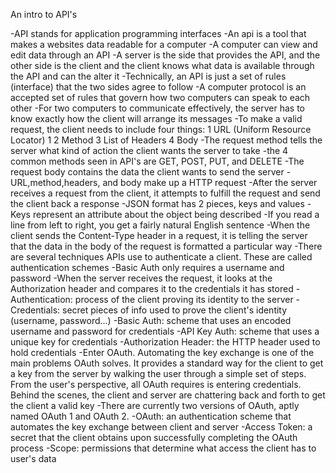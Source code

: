 An intro to API's

-API stands for application programming interfaces
-An api is a tool that makes a websites data readable for a computer
-A computer can view and edit data through an API
-A server is the side that provides the API, and the other side is the client 
and the client knows what data is available through the API and can the alter it
-Technically, an API is just a set of rules (interface) that the two sides agree
to follow
-A computer protocol is an accepted set of rules that govern
how two computers can speak to each other
-For two computers to communicate effectively, the server has to know
exactly how the client will arrange its messages
-To make a valid request, the client needs to include four things:
1 URL (Uniform Resource Locator) 1
2 Method
3 List of Headers
4 Body
-The request method tells the server what kind of action the client wants
the server to take
-the 4 common methods seen in API's are GET, POST, PUT, and DELETE
-The request body contains the data the client wants to send the server
-URL,method,headers, and body make up a HTTP request
-After the server receives a request from the client, it attempts to fulfill
the request and send the client back a response
-JSON format has 2 pieces, keys and values
-Keys represent an attribute about the object being described
-If you read a line from left to right, you get a fairly natural English
sentence
-When the client sends the Content-Type header in a request, it is telling
the server that the data in the body of the request is formatted a
particular way
-There are several techniques APIs use to authenticate a client. These
are called authentication schemes
-Basic Auth only requires a username and password
-When the server receives the request, it looks at the Authorization
header and compares it to the credentials it has stored
-Authentication: process of the client proving its identity to the
server 
-Credentials: secret pieces of info used to prove the client's
identity (username, password...)
-Basic Auth: scheme that uses an encoded username and
password for credentials 
-API Key Auth: scheme that uses a unique key for credentials
-Authorization Header: the HTTP header used to hold credentials
-Enter OAuth. Automating the key exchange is one of the main problems
OAuth solves. It provides a standard way for the client to get a key from
the server by walking the user through a simple set of steps. From the
user's perspective, all OAuth requires is entering credentials. Behind
the scenes, the client and server are chattering back and forth to get
the client a valid key
-There are currently two versions of OAuth, aptly named OAuth 1 and
OAuth 2.
-OAuth: an authentication scheme that automates the key
exchange between client and server
-Access Token: a secret that the client obtains upon successfully
completing the OAuth process
-Scope: permissions that determine what access the client has to
user's data